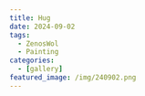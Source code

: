 ```yaml
---
title: Hug
date: 2024-09-02
tags:
  - ZenosWol
  - Painting
categories:
  - [gallery]
featured_image: /img/240902.png
---
```

